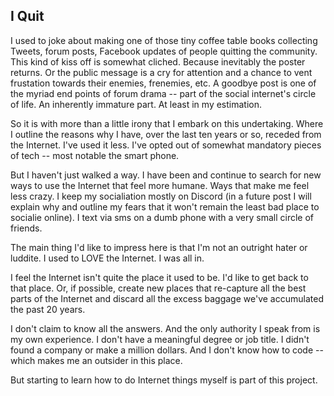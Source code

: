 ## I Quit

I used to joke about making one of those tiny coffee table books collecting Tweets, forum posts, Facebook updates of people quitting the community. This kind of kiss off is somewhat cliched. Because inevitably the poster returns. Or the public message is a cry for attention and a chance to vent frustation towards their enemies, frenemies, etc. A goodbye post is one of the myriad end points of forum drama -- part of the social internet's circle of life. An inherently immature part. At least in my estimation.

So it is with more than a little irony that I embark on this undertaking. Where I outline the reasons why I have, over the last ten years or so, receded from the Internet. I've used it less. I've opted out of somewhat mandatory pieces of tech -- most notable the smart phone.

But I haven't just walked a way. I have been and continue to search for new ways to use the Internet that feel more humane. Ways that make me feel less crazy. I keep my socialiation mostly on Discord (in a future post I will explain why and outline my fears that it won't remain the least bad place to socialie online). I text via sms on a dumb phone with a very small circle of friends. 

The main thing I'd like to impress here is that I'm not an outright hater or luddite. I used to LOVE the Internet. I was all in. 

I feel the Internet isn't quite the place it used to be. I'd like to get back to that place. Or, if possible, create new places that re-capture all the best parts of the Internet and discard all the excess baggage we've accumulated the past 20 years. 

I don't claim to know all the answers. And the only authority I speak from is my own experience. I don't have a meaningful degree or job title. I didn't found a company or make a million dollars. And I don't know how to code -- which makes me an outsider in this place. 

But starting to learn how to do Internet things myself is part of this project. 
